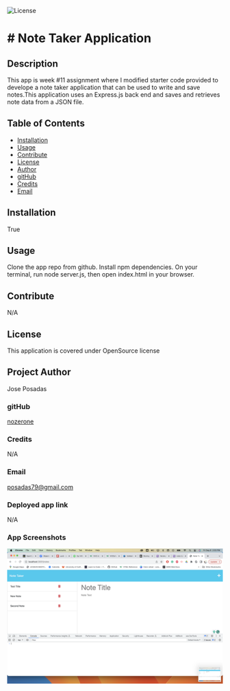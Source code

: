 ![License](https://img.shields.io/badge/license-OpenSource-blue)
  # # Note Taker Application
   ## Description
   This app is week #11 assignment where I modified starter code provided to develope a note taker application that can be used to write and save notes.This application uses an Express.js back end and saves and retrieves note data from a JSON file.

   ## Table of Contents
   * [Installation](#installation)
   * [Usage](#usage)
   * [Contribute](#contribute)
   * [License](#license)
   * [Author](#author)
   * [gitHub](#github)
   * [Credits](#credits)
   * [Email](#email)
   
  ## Installation 
  True
  ## Usage 
  Clone the app repo from github. Install npm dependencies. On your terminal, run node server.js, then open index.html in your browser.
  ## Contribute 
  N/A
  ## License 
  This application is covered under OpenSource license
  ## Project Author 
  Jose Posadas 
   ### gitHub 
   [nozerone](https://github.com/nozerone)
   ### Credits 
   N/A 
   ### Email 
   posadas79@gmail.com

   ### Deployed app link
   N/A

   ### App Screenshots
![Alt text](<public/assets/screenshots/Screenshot 2023-09-08 at 2.03.49 PM.png>)